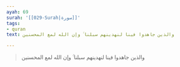```yaml
---
ayah: 69
surah: '[[029-Surah|سورة]]'
tags:
- quran
text: والذين جاهدوا فينا لنهدينهم سبلنا ۚ وإن الله لمع المحسنين

---
```

> والذين جاهدوا فينا لنهدينهم سبلنا ۚ وإن الله لمع المحسنين
